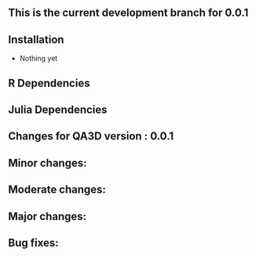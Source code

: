 ## This is the current development branch for 0.0.1

## Installation
* Nothing yet

## R Dependencies


## Julia Dependencies


## Changes for QA3D version : 0.0.1

## Minor changes:


## Moderate changes:


## Major changes:


## Bug fixes:
